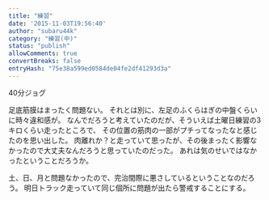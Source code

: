 ```yaml
---
title: "練習"
date: '2015-11-03T19:56:40'
author: "subaru44k"
category: "練習(中)"
status: "publish"
allowComments: true
convertBreaks: false
entryHash: "75e38a599ed0584de04fe2df41293d3a"
---
```

40分ジョグ

足底筋膜はまったく問題ない。
それとは別に、左足のふくらはぎの中盤くらいに時々違和感が。
なんでだろうと考えていたのだが、そういえば土曜日練習の3キロくらい走ったところで、
その位置の筋肉の一部がプチってなったなと感じたのを思い出した。
肉離れか？と走っていて思ったが、その後まったく影響なかったので大丈夫なんだろうと思っていたのだった。
あれは気のせいではなかったということだろうか。

土、日、月と問題なかったので、完治間際に悪さしているということなのだろう。
明日トラック走っていて同じ個所に問題が出たら警戒することにする。
